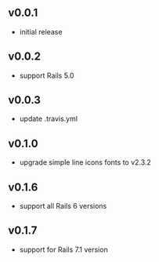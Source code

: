 ## v0.0.1

* initial release

## v0.0.2
* support Rails 5.0

## v0.0.3
* update .travis.yml

## v0.1.0
* upgrade simple line icons fonts to v2.3.2

## v0.1.6
* support all Rails 6 versions

## v0.1.7
* support for Rails 7.1 version
